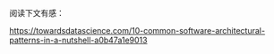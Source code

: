 
阅读下文有感： 

https://towardsdatascience.com/10-common-software-architectural-patterns-in-a-nutshell-a0b47a1e9013
